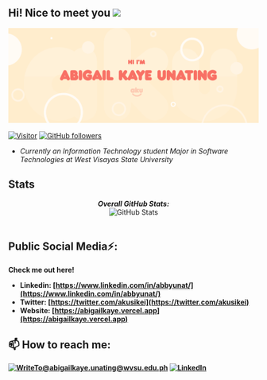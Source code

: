 <h2>Hi! Nice to meet you <img src="https://raw.githubusercontent.com/MartinHeinz/MartinHeinz/master/wave.gif" width="30px">
</h2>

<img src="banner.png">

[![Visitor](https://visitor-badge.laobi.icu/badge?page_id=keiruu.keiruu)](https://github.com/keiruu) [![GitHub followers](https://img.shields.io/github/followers/keiruu.svg?style=social&label=Follow)](https://github.com/keiruu?tab=followers)

- <i>Currently an Information Technology student Major in Software Technologies at West Visayas State University</i> 


<h2>Stats</h2>

<div>
  
  <p align="center">
  <b><em>Overall GitHub Stats:</em></b> <br/>
    <img src="https://github-readme-streak-stats.herokuapp.com/?user=keiruu" alt="GitHub Stats" /> <br/><br/>
  <b>
</div>

<h2> Public Social Media⚡:</h2>

Check me out here!
 
- Linkedin: [https://www.linkedin.com/in/abbyunat/](https://www.linkedin.com/in/abbyunat/)
- Twitter: [https://twitter.com/akusikei](https://twitter.com/akusikei)
- Website: [https://abigailkaye.vercel.app](https://abigailkaye.vercel.app)

<h2>📫 How to reach me:</h2>

<a href="mailto:WriteToabigailkaye.unating@wvsu.edu.ph">![WriteTo@abigailkaye.unating@wvsu.edu.ph](https://img.shields.io/badge/Gmail-D14836?style=for-the-badge&logo=gmail&logoColor=white)</a> <a href="https://www.linkedin.com/in/abbyunat/">![LinkedIn](https://img.shields.io/badge/LinkedIn-0077B5?style=for-the-badge&logo=linkedin&logoColor=white)</a>
